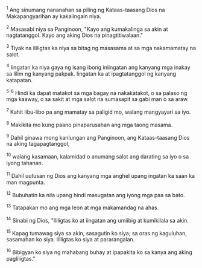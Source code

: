 <sup>1</sup>
Ang sinumang nananahan sa piling ng Kataas-taasang Dios na Makapangyarihan ay kakalingain niya. 

<sup>2</sup>
Masasabi niya sa Panginoon, "Kayo ang kumakalinga sa akin at nagtatanggol. Kayo ang aking Dios na pinagtitiwalaan." 

<sup>3</sup>
Tiyak na ililigtas ka niya sa bitag ng masasama at sa mga nakamamatay na salot. 

<sup>4</sup>
Iingatan ka niya gaya ng isang ibong iniingatan ang kanyang mga inakay sa lilim ng kanyang pakpak. Iingatan ka at ipagtatanggol ng kanyang katapatan.

<sup>5-6</sup>
Hindi ka dapat matakot sa mga bagay na nakakatakot, o sa palaso ng mga kaaway, o sa sakit at mga salot na sumasapit sa gabi man o sa araw. 

<sup>7</sup>
Kahit libu-libo pa ang mamatay sa paligid mo, walang mangyayari sa iyo. 

<sup>8</sup>
Makikita mo kung paano pinaparusahan ang mga taong masama. 

<sup>9</sup>
Dahil ginawa mong kanlungan ang Panginoon, ang Kataas-taasang Dios na aking tagapagtanggol, 

<sup>10</sup>
walang kasamaan, kalamidad o anumang salot ang darating sa iyo o sa iyong tahanan. 

<sup>11</sup>
Dahil uutusan ng Dios ang kanyang mga anghel upang ingatan ka saan ka man magpunta. 

<sup>12</sup>
Bubuhatin ka nila upang hindi masugatan ang iyong mga paa sa bato. 

<sup>13</sup>
Tatapakan mo ang mga leon at mga makamandag na ahas. 

<sup>14</sup>
Sinabi ng Dios, "Ililigtas ko at iingatan ang umiibig at kumikilala sa akin. 

<sup>15</sup>
Kapag tumawag siya sa akin, sasagutin ko siya; sa oras ng kaguluhan, sasamahan ko siya. Ililigtas ko siya at pararangalan. 

<sup>16</sup>
Bibigyan ko siya ng mahabang buhay at ipapakita ko sa kanya ang aking pagliligtas."